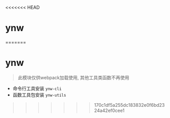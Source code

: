 <<<<<<< HEAD
# ynw
=======
# ynw

> 此模块仅供webpack加载使用, 其他工具类函数不再使用

- 命令行工具安装 `ynw-cli`
- 函数工具包安装 `ynw-utils`
>>>>>>> 170c1df5a255dc183832e0f6bd2324a42ef0cee1
